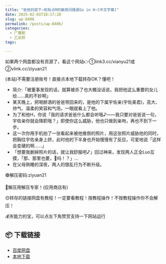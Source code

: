 ```yaml
---
title: "爸爸的部下~和有点M的敏感闷骚君Go in H~[中文字幕]"
date: 2025-02-01T18:17:28
slug: wp-8406
permalink: /posts/wp-8406/
categories:
  - 广播剧
  - 乙女抓
tags:

---
```


如果两个网盘都没有资源了，看这个网站👉①link3.cc/xianyu21或②vlink.cc/ziyuan21

(本站)不需要注册账号！直接点本地下载转存OK？懂吧！

*   简介:「被董事发现的话，就算被杀了也大概没话说，我把他这么重要的女儿给……真的不妙啊」
*   某天晚上，把喝醉酒的爸爸带回来的，是他的下属宇佐亲(宇佐美君)，高大、帅气、温柔的笑容和气场，一眼就看上了他。
*   为了和他H，你说「我的请求爸爸什么都会听哦♪——我只要对爸爸说一句，宇佐亲你就会降职哦？」即使你这么威胁，他也只做到亲吻，再也不到下一步。
*   这一次你用手机拍了一张看起来被他推倒的照片，用这张照片威胁他的同时，把胸往宇佐亲身上挤，此时他的下半身也开始慢慢有了反应，可爱地说「这样会变硬的啊……」
*   「想要我删掉照片的话，就让我舒服吧♪」回过神来，发现两人正全Luo互摸，「那、那里也要，👅吗！？」…
*   在父母熟睡的深夜，两人的银乱行为不断升级。

🟢解压密码:ziyuan21

🔵解压用解压专家！(应用商店有)

🟡转存的链接网盘有教程！一定要看教程！按教程操作！不按教程操作你不会解压！

💰🈶能力的宝，可以点左下角赞赏支持一下网站运行

## 📦 下载链接
- [百度网盘](https://blziyuan21.com/pay-download/8406?key=d3ab50325c&down_id=0)
- [本地下载](https://blziyuan21.com/pay-download/8406?key=d3ab50325c&down_id=1)

